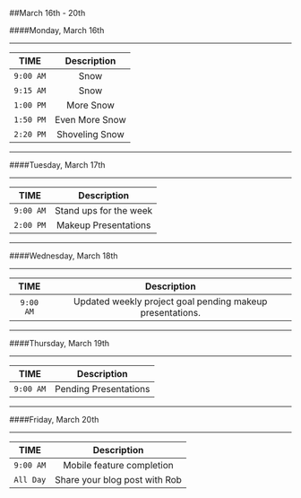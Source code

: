 ##March 16th - 20th

####Monday, March 16th

---

|TIME| Description|
|:---:|:---:|
|`9:00 AM`|Snow|
|`9:15 AM`|Snow|
|`1:00 PM`|More Snow|
|`1:50 PM`|Even More Snow|
|`2:20 PM`|Shoveling Snow|

---

####Tuesday, March 17th

---

|TIME| Description|
|:---:|:---:|
|`9:00 AM`| Stand ups for the week|
|`2:00 PM`| Makeup Presentations|

---

####Wednesday, March 18th

---

|TIME| Description|
|:---:|:---:|
|`9:00 AM`|Updated weekly project goal pending makeup presentations.|


---

####Thursday, March 19th

---

|TIME| Description|
|:---:|:---:|
|`9:00 AM`|Pending Presentations|

---

####Friday, March 20th

---

|TIME| Description|
|:---:|:---:|
|`9:00 AM`|Mobile feature completion|
|`All Day`|Share your blog post with Rob|

